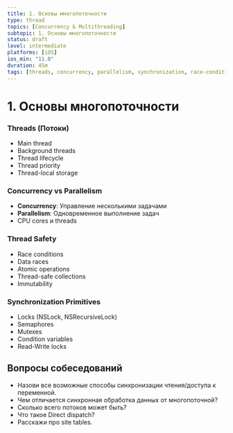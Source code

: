 ```yaml
---
title: 1. Основы многопоточности
type: thread
topics: [Concurrency & Multithreading]
subtopic: 1. Основы многопоточности
status: draft
level: intermediate
platforms: [iOS]
ios_min: "11.0"
duration: 45m
tags: [threads, concurrency, parallelism, synchronization, race-conditions, tls]
---
```


# 1. Основы многопоточности


### Threads (Потоки)
- Main thread
- Background threads
- Thread lifecycle
- Thread priority
- Thread-local storage

### Concurrency vs Parallelism
- **Concurrency**: Управление несколькими задачами
- **Parallelism**: Одновременное выполнение задач
- CPU cores и threads

### Thread Safety
- Race conditions
- Data races
- Atomic operations
- Thread-safe collections
- Immutability

### Synchronization Primitives
- Locks (NSLock, NSRecursiveLock)
- Semaphores
- Mutexes
- Condition variables
- Read-Write locks

## Вопросы собеседований
- Назови все возможные способы синхронизации чтения/доступа к переменной.
- Чем отличается синхронная обработка данных от многопоточной?
- Сколько всего потоков может быть?
- Что такое Direct dispatch?
- Расскажи про site tables.

